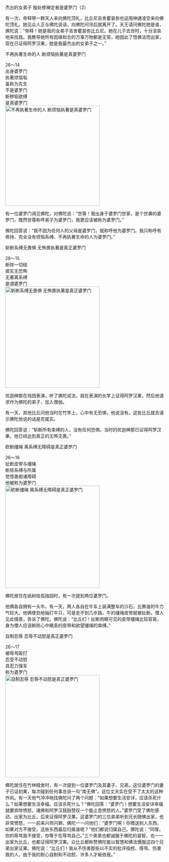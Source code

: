 杰出的女弟子 独处修禅定者是婆罗门（2）

有一次，帝释带一群天人来向佛陀顶礼，比丘尼吉舍瞿昙弥也运用神通凌空来向佛陀顶礼。她见众人正与佛陀说话，向佛陀问讯后就离开了。天王请问佛陀她是谁，佛陀说：“帝释！她是我的女弟子吉舍瞿昙弥比丘尼。她在儿子去世时，十分沮丧地来找我。我教导她所有因缘和合的万事万物都是无常，她因此了悟佛法而出家，现在已证得阿罗汉果，她是我最杰出的女弟子之一。”

不再执著生命的人 断烦恼执著是真婆罗门

<div class="e2">
<div>
26～14<br>
 出身婆罗门<br>
 执著烦恼垢<br>
 虽称为先生<br>
 不是婆罗门<br>
 断秽垢欲缚<br>
 是真婆罗门
</div>
<img src="images/fjj-98-1.jpg" width="300" height="317" alt="不再执著生命的人 断烦恼执著是真婆罗门"/>
</div>

有一位婆罗门谒见佛陀，对佛陀说：“世尊！我出身于婆罗门世家，是个世袭的婆罗门，既然世尊称呼弟子为婆罗门，我更应该被称为婆罗门。”

佛陀回答说：“我不因为任何人的父母是婆罗门，就称呼他为婆罗门。我只称呼有修持、完全没有烦恼系缚、不再执著生命的人为婆罗门。”

斩断系缚无畏惧 无怖畏执著是真正婆罗门

<div class="e2">
<div>
26～15<br>
 断除一切结<br>
 彼实无恐怖<br>
 无著离系缚<br>
 是谓婆罗门
</div>
<img src="images/fjj-98-2.jpg" width="300" height="321" alt="斩断系缚无畏惧 无怖畏执著是真正婆罗门"/>
</div>

优迦绅那在戏团表演，听了佛陀说法，就在表演的长竿上证得阿罗汉果，然后他请求作为佛陀的弟子，加入僧伽。

有一天，其他比丘问他当时在竹竿上，心中有无恐惧，他说没有。这些比丘就去请示佛陀他说的话是否属实。

佛陀回答说：“斩断所有束缚的人，没有任何恐惧。当时的优迦绅那已证得阿罗汉果，他已经达到真正的无怖无畏。”

砍断缰绳 离系缚无障碍是真正婆罗门

<div class="e2">
<div>
26～16<br>
 扯断皮带与缰绳<br>
 断除系缚与所属<br>
 觉悟愚痴诸障碍<br>
 他被称为婆罗门
</div>
<img src="images/fjj-98-3.jpg" width="300" height="324" alt="砍断缰绳 离系缚无障碍是真正婆罗门"/>
</div>

佛陀居住在祇树给孤独园时，有一次提到两位婆罗门。

他俩各自拥有一头牛。有一天，两人各自在牛车上装满整车的沙石，比赛谁的牛力气较大。他俩使劲地抽打牛只，可是走不到几步路，牛的缰绳皮带就被扯断。僧人见此情景，告诉了佛陀。佛陀说：“比丘们！扯断肉眼可见的皮带缰绳比较容易，身为僧人应该断除心中瞋恚的皮带和欲望缰绳的束缚。”

自制忍辱 忍辱不动怒是真正婆罗门

<div class="e2">
<div>
26～17<br>
 被辱骂殴打<br>
 忍受不动怒<br>
 具忍力强军<br>
 称为婆罗门
</div>
<img src="images/fjj-98-4.jpg" width="300" height="324" alt="自制忍辱 忍辱不动怒是真正婆罗门"/>
</div>

佛陀居住在竹林精舍时，有一次提到一位婆罗门及其妻子、兄弟。这位婆罗门的妻子已证初果，每次碰到任何事总说一句“南无佛”。这位丈夫实在受不了太太的这种作风。有一天他气冲冲地找佛陀问了两个问题：“如果想要生活安详，应该杀死什么？如果想要生活幸福，应该杀死什么？”佛陀回答：“婆罗门！想要生活安详幸福就要弃除愤怒，诸佛和阿罗汉鼓励赞叹一个能止息愤怒的人。”婆罗门受了佛陀感动，出家为比丘，后来证得阿罗汉果。这婆罗门的三位弟弟听到兄长随佛出家，也非常愤怒，一一前来兴师问罪。佛陀一一问他们：“婆罗门啊！你赠送别人东西，如果对方不接受，这些东西最后归属谁呢？”他们都说归属自己。佛陀说：“同理，你的辱骂我不接受，你等于在辱骂自己。”三个弟弟也都诚服于佛陀的睿智，也一一出家为比丘，也都证得阿罗汉果。众比丘都称赞佛陀能以智慧和佛法慑服这四个兄弟出家证果。佛陀说：“比丘们！我从不伤害那些以不实的批评指控、辱骂、伤害我的人，由于我的耐心自制和不动怒，许多人才皈依我。”
